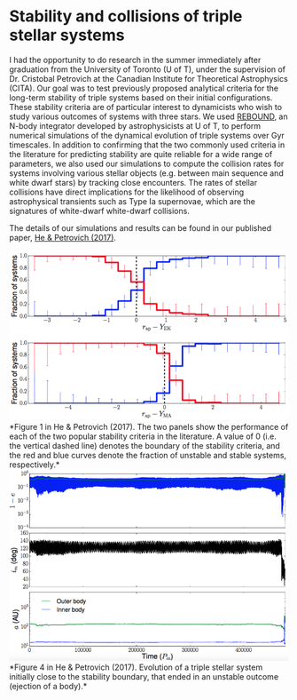 # Stability and collisions of triple stellar systems

I had the opportunity to do research in the summer immediately after graduation from the University of Toronto (U of T), under the supervision of Dr. Cristobal Petrovich at the Canadian Institute for Theoretical Astrophysics (CITA). Our goal was to test previously proposed analytical criteria for the long-term stability of triple systems based on their initial configurations. These stability criteria are of particular interest to dynamicists who wish to study various outcomes of systems with three stars. We used [REBOUND](https://github.com/hannorein/rebound), an N-body integrator developed by astrophysicists at U of T, to perform numerical simulations of the dynamical evolution of triple systems over Gyr timescales. In addition to confirming that the two commonly used criteria in the literature for predicting stability are quite reliable for a wide range of parameters, we also used our simulations to compute the collision rates for systems involving various stellar objects (e.g. between main sequence and white dwarf stars) by tracking close encounters. The rates of stellar collisions have direct implications for the likelihood of observing astrophysical transients such as Type Ia supernovae, which are the signatures of white-dwarf white-dwarf collisions.

The details of our simulations and results can be found in our published paper, [He & Petrovich (2017)](https://arxiv.org/pdf/1710.04698.pdf).


<center><img src="figures/Triples_paper_fig1.png" alt="Figure 1 in paper"/></center>  
*Figure 1 in He & Petrovich (2017). The two panels show the performance of each of the two popular stability criteria in the literature. A value of 0 (i.e. the vertical dashed line) denotes the boundary of the stability criteria, and the red and blue curves denote the fraction of unstable and stable systems, respectively.*


<center><img src="figures/Triples_paper_fig4.png" alt="Figure 4 in paper"/></center>  
*Figure 4 in He & Petrovich (2017). Evolution of a triple stellar system initially close to the stability boundary, that ended in an unstable outcome (ejection of a body).*
